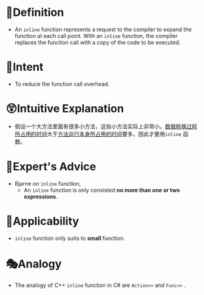 # 📝Definition
- An `inline` function represents a request to the compiler to expand the function at each call point. With an `inline` function, the compiler replaces the function call with a copy of the code to be executed.

# 🎯Intent
- To reduce the function call overhead.

# 😲Intuitive Explanation
- 假设一个大方法里面有很多小方法，这些小方法实际上非常小。<u>数据转换过程所占用的时间</u>大于<u>方法运行本身所占用的时间</u>要多，因此才要用`inline` 函数。

# 🥼Expert's Advice
- Bjarne on `inline` function,
    - An `inline` function is only consisted **no more than one or two expressions**.
    
# 🤳Applicability
- `inline` function only suits to **small** function.

# 🎭Analogy
- The analogy of C++  `inline`  function in C# are  `Action<>`  and  `Func<>` .
